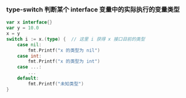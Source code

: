 ### type-switch 判断某个 interface 变量中的实际执行的变量类型

```go
var x interface{}
var y = 10.0
x = y
switch i := x.(type) {  // 这里 i 获得 x 接口目前的类型
    case nil:
        fmt.Printf("x 的类型为 nil")
    case int:
        fmt.Printf("x 的类型为 int")
    case ...:
        ...
    default:
        fmt.Printf("未知类型")
}
```